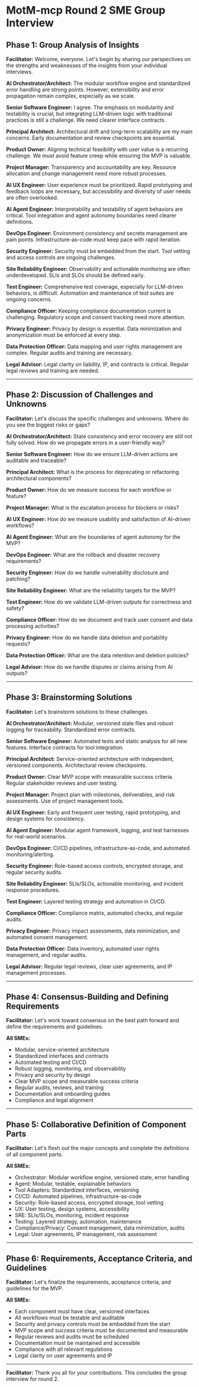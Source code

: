 # MotM-mcp Round 2 SME Group Interview

## Phase 1: Group Analysis of Insights

**Facilitator:** Welcome, everyone. Let's begin by sharing our perspectives on the strengths and weaknesses of the insights from your individual interviews. 

**AI Orchestrator/Architect:** The modular workflow engine and standardized error handling are strong points. However, extensibility and error propagation remain complex, especially as we scale.

**Senior Software Engineer:** I agree. The emphasis on modularity and testability is crucial, but integrating LLM-driven logic with traditional practices is still a challenge. We need clearer interface contracts.

**Principal Architect:** Architectural drift and long-term scalability are my main concerns. Early documentation and review checkpoints are essential.

**Product Owner:** Aligning technical feasibility with user value is a recurring challenge. We must avoid feature creep while ensuring the MVP is valuable.

**Project Manager:** Transparency and accountability are key. Resource allocation and change management need more robust processes.

**AI UX Engineer:** User experience must be prioritized. Rapid prototyping and feedback loops are necessary, but accessibility and diversity of user needs are often overlooked.

**AI Agent Engineer:** Interpretability and testability of agent behaviors are critical. Tool integration and agent autonomy boundaries need clearer definitions.

**DevOps Engineer:** Environment consistency and secrets management are pain points. Infrastructure-as-code must keep pace with rapid iteration.

**Security Engineer:** Security must be embedded from the start. Tool vetting and access controls are ongoing challenges.

**Site Reliability Engineer:** Observability and actionable monitoring are often underdeveloped. SLIs and SLOs should be defined early.

**Test Engineer:** Comprehensive test coverage, especially for LLM-driven behaviors, is difficult. Automation and maintenance of test suites are ongoing concerns.

**Compliance Officer:** Keeping compliance documentation current is challenging. Regulatory scope and consent tracking need more attention.

**Privacy Engineer:** Privacy by design is essential. Data minimization and anonymization must be enforced at every step.

**Data Protection Officer:** Data mapping and user rights management are complex. Regular audits and training are necessary.

**Legal Advisor:** Legal clarity on liability, IP, and contracts is critical. Regular legal reviews and training are needed.

---

## Phase 2: Discussion of Challenges and Unknowns

**Facilitator:** Let's discuss the specific challenges and unknowns. Where do you see the biggest risks or gaps?

**AI Orchestrator/Architect:** State consistency and error recovery are still not fully solved. How do we propagate errors in a user-friendly way?

**Senior Software Engineer:** How do we ensure LLM-driven actions are auditable and traceable?

**Principal Architect:** What is the process for deprecating or refactoring architectural components?

**Product Owner:** How do we measure success for each workflow or feature?

**Project Manager:** What is the escalation process for blockers or risks?

**AI UX Engineer:** How do we measure usability and satisfaction of AI-driven workflows?

**AI Agent Engineer:** What are the boundaries of agent autonomy for the MVP?

**DevOps Engineer:** What are the rollback and disaster recovery requirements?

**Security Engineer:** How do we handle vulnerability disclosure and patching?

**Site Reliability Engineer:** What are the reliability targets for the MVP?

**Test Engineer:** How do we validate LLM-driven outputs for correctness and safety?

**Compliance Officer:** How do we document and track user consent and data processing activities?

**Privacy Engineer:** How do we handle data deletion and portability requests?

**Data Protection Officer:** What are the data retention and deletion policies?

**Legal Advisor:** How do we handle disputes or claims arising from AI outputs?

---

## Phase 3: Brainstorming Solutions

**Facilitator:** Let's brainstorm solutions to these challenges.

**AI Orchestrator/Architect:** Modular, versioned state files and robust logging for traceability. Standardized error contracts.

**Senior Software Engineer:** Automated tests and static analysis for all new features. Interface contracts for tool integration.

**Principal Architect:** Service-oriented architecture with independent, versioned components. Architectural review checkpoints.

**Product Owner:** Clear MVP scope with measurable success criteria. Regular stakeholder reviews and user testing.

**Project Manager:** Project plan with milestones, deliverables, and risk assessments. Use of project management tools.

**AI UX Engineer:** Early and frequent user testing, rapid prototyping, and design systems for consistency.

**AI Agent Engineer:** Modular agent framework, logging, and test harnesses for real-world scenarios.

**DevOps Engineer:** CI/CD pipelines, infrastructure-as-code, and automated monitoring/alerting.

**Security Engineer:** Role-based access controls, encrypted storage, and regular security audits.

**Site Reliability Engineer:** SLIs/SLOs, actionable monitoring, and incident response procedures.

**Test Engineer:** Layered testing strategy and automation in CI/CD.

**Compliance Officer:** Compliance matrix, automated checks, and regular audits.

**Privacy Engineer:** Privacy impact assessments, data minimization, and automated consent management.

**Data Protection Officer:** Data inventory, automated user rights management, and regular audits.

**Legal Advisor:** Regular legal reviews, clear user agreements, and IP management processes.

---

## Phase 4: Consensus-Building and Defining Requirements

**Facilitator:** Let's work toward consensus on the best path forward and define the requirements and guidelines.

**All SMEs:**
- Modular, service-oriented architecture
- Standardized interfaces and contracts
- Automated testing and CI/CD
- Robust logging, monitoring, and observability
- Privacy and security by design
- Clear MVP scope and measurable success criteria
- Regular audits, reviews, and training
- Documentation and onboarding guides
- Compliance and legal alignment

---

## Phase 5: Collaborative Definition of Component Parts

**Facilitator:** Let's flesh out the major concepts and complete the definitions of all component parts.

**All SMEs:**
- Orchestrator: Modular workflow engine, versioned state, error handling
- Agent: Modular, testable, explainable behaviors
- Tool Adapters: Standardized interfaces, versioning
- CI/CD: Automated pipelines, infrastructure-as-code
- Security: Role-based access, encrypted storage, tool vetting
- UX: User testing, design systems, accessibility
- SRE: SLIs/SLOs, monitoring, incident response
- Testing: Layered strategy, automation, maintenance
- Compliance/Privacy: Consent management, data minimization, audits
- Legal: User agreements, IP management, risk assessment

---

## Phase 6: Requirements, Acceptance Criteria, and Guidelines

**Facilitator:** Let's finalize the requirements, acceptance criteria, and guidelines for the MVP.

**All SMEs:**
- Each component must have clear, versioned interfaces
- All workflows must be testable and auditable
- Security and privacy controls must be embedded from the start
- MVP scope and success criteria must be documented and measurable
- Regular reviews and audits must be scheduled
- Documentation must be maintained and accessible
- Compliance with all relevant regulations
- Legal clarity on user agreements and IP

---

**Facilitator:** Thank you all for your contributions. This concludes the group interview for round 2. 